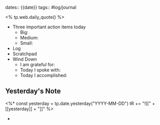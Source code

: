 dates:: {{date}}
tags:: #log/journal 

<% tp.web.daily_quote() %>

- Three important action items today
	- Big:
	- Medium:
	- Small:
- Log
- Scratchpad
- Wind Down
	- I am grateful for:
	- Today I spoke with:
	- Today I accomplished:

## Yesterday's Note

<%*
const yesterday = tp.date.yesterday("YYYY-MM-DD")
tR += "![[" + [[yesterday]] + "]]"
%>

*

